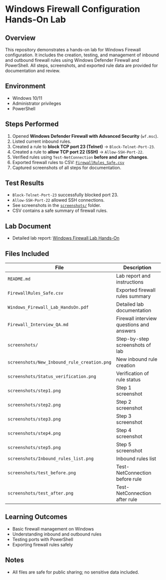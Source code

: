 # Windows Firewall Configuration Hands-On Lab

## Overview
This repository demonstrates a hands-on lab for Windows Firewall configuration. 
It includes the creation, testing, and management of inbound and outbound firewall rules using Windows Defender Firewall and PowerShell. 
All steps, screenshots, and exported rule data are provided for documentation and review.

## Environment
- Windows 10/11
- Administrator privileges
- PowerShell

## Steps Performed
1. Opened **Windows Defender Firewall with Advanced Security** (`wf.msc`).
2. Listed current inbound rules.
3. Created a rule to **block TCP port 23 (Telnet)** → `Block-Telnet-Port-23`.
4. Created a rule to **allow TCP port 22 (SSH)** → `Allow-SSH-Port-22`.
5. Verified rules using `Test-NetConnection` **before and after changes**.
6. Exported firewall rules to CSV: [`FirewallRules_Safe.csv`](FirewallRules_Safe.csv)
7. Captured screenshots of all steps for documentation.

## Test Results
- `Block-Telnet-Port-23` successfully blocked port 23.
- `Allow-SSH-Port-22` allowed SSH connections.
- See screenshots in the [`screenshots/`](screenshots/) folder.
- CSV contains a safe summary of firewall rules.

## Lab Document
- Detailed lab report: [Windows Firewall Lab Hands-On](https://docs.google.com/document/d/11YuoZIjO-fHK5oyf3-ywK8f31OY_b-YxQYR4MG9-spg/view)

## Files Included
| File | Description |
|------|-------------|
| `README.md` | Lab report and instructions |
| `FirewallRules_Safe.csv` | Exported firewall rules summary |
| `Windows_Firewall_Lab_HandsOn.pdf` | Detailed lab documentation |
| `Firewall_Interview_QA.md` | Firewall interview questions and answers |
| `screenshots/` | Step-by-step screenshots of lab |
| `screenshots/New_Inbound_rule_creation.png` | New inbound rule creation |
| `screenshots/Status_verification.png` | Verification of rule status |
| `screenshots/step1.png` | Step 1 screenshot |
| `screenshots/step2.png` | Step 2 screenshot |
| `screenshots/step3.png` | Step 3 screenshot |
| `screenshots/step4.png` | Step 4 screenshot |
| `screenshots/step5.png` | Step 5 screenshot |
| `screenshots/Inbound_rules_list.png` | Inbound rules list |
| `screenshots/test_before.png` | Test-NetConnection before rule |
| `screenshots/test_after.png` | Test-NetConnection after rule |

## Learning Outcomes
- Basic firewall management on Windows
- Understanding inbound and outbound rules
- Testing ports with PowerShell
- Exporting firewall rules safely

## Notes
- All files are safe for public sharing; no sensitive data included.
